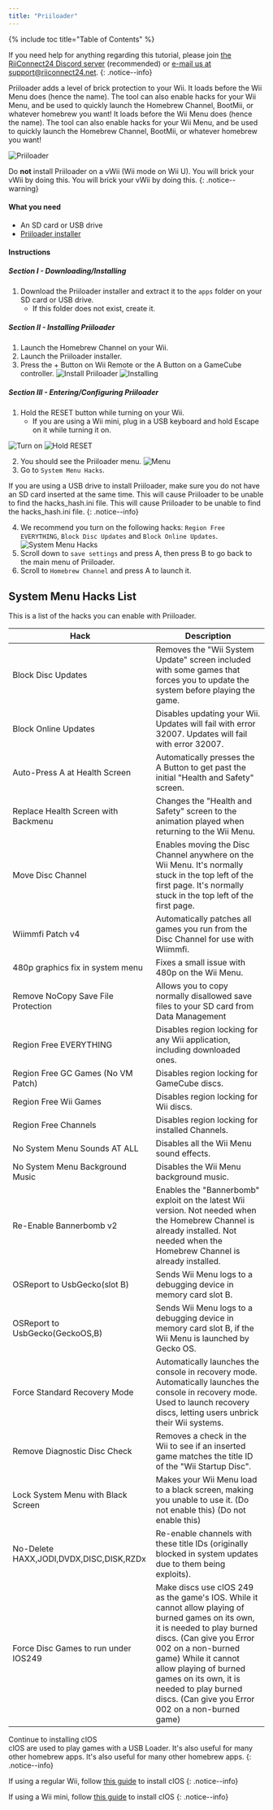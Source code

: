 ```yaml
---
title: "Priiloader"
---
```


{% include toc title="Table of Contents" %}

If you need help for anything regarding this tutorial, please join [the RiiConnect24 Discord server](https://discord.gg/rc24) (recommended) or [e-mail us at support@riiconnect24.net](mailto:support@riiconnect24.net).
{: .notice--info}

Priiloader adds a level of brick protection to your Wii. It loads before the Wii Menu does (hence the name). The tool can also enable hacks for your Wii Menu, and be used to quickly launch the Homebrew Channel, BootMii, or whatever homebrew you want! It loads before the Wii Menu does (hence the name). The tool can also enable hacks for your Wii Menu, and be used to quickly launch the Homebrew Channel, BootMii, or whatever homebrew you want!

![Priiloader](/images/priiloader.jpg)

Do **not** install Priiloader on a vWii (Wii mode on Wii U). You will brick your vWii by doing this. You will brick your vWii by doing this.
{: .notice--warning}

#### What you need
* An SD card or USB drive
* [Priiloader installer](/assets/files/Priiloader_v0_9_1.zip)

#### Instructions
##### Section I - Downloading/Installing

1. Download the Priiloader installer and extract it to the `apps` folder on your SD card or USB drive.
    * If this folder does not exist, create it.

##### Section II - Installing Priiloader

1. Launch the Homebrew Channel on your Wii.
2. Launch the Priiloader installer.
3. Press the + Button on Wii Remote or the A Button on a GameCube controller. ![Install Priiloader](/images/Priiloader/installer.png) ![Installing](/images/Priiloader/installing.png)

##### Section III - Entering/Configuring Priiloader

1. Hold the RESET button while turning on your Wii.
    * If you are using a Wii mini, plug in a USB keyboard and hold Escape on it while turning it on.

![Turn on](/images/Priiloader/on.jpg) ![Hold RESET](/images/Priiloader/reset.jpg)

2. You should see the Priiloader menu. ![Menu](/images/Priiloader/mainmenu.png)
3. Go to `System Menu Hacks`.

If you are using a USB drive to install Priiloader, make sure you do not have an SD card inserted at the same time. This will cause Priiloader to be unable to find the hacks_hash.ini file. This will cause Priiloader to be unable to find the hacks_hash.ini file.
{: .notice--info}

4. We recommend you turn on the following hacks: `Region Free EVERYTHING`, `Block Disc Updates` and `Block Online Updates`. ![System Menu Hacks](/images/Priiloader/hacks.png)
1. Scroll down to `save settings` and press A, then press B to go back to the main menu of Priiloader.
1. Scroll to `Homebrew Channel` and press A to launch it.

## System Menu Hacks List

This is a list of the hacks you can enable with Priiloader.

| Hack                                    | Description                                                                                                                                                                                                                                                                                                                      |
| --------------------------------------- | -------------------------------------------------------------------------------------------------------------------------------------------------------------------------------------------------------------------------------------------------------------------------------------------------------------------------------- |
| Block Disc Updates                      | Removes the "Wii System Update" screen included with some games that forces you to update the system before playing the game.                                                                                                                                                                                                    |
| Block Online Updates                    | Disables updating your Wii. Updates will fail with error 32007. Updates will fail with error 32007.                                                                                                                                                                                                                              |
| Auto-Press A at Health Screen           | Automatically presses the A Button to get past the initial "Health and Safety" screen.                                                                                                                                                                                                                                           |
| Replace Health Screen with Backmenu     | Changes the "Health and Safety" screen to the animation played when returning to the Wii Menu.                                                                                                                                                                                                                                   |
| Move Disc Channel                       | Enables moving the Disc Channel anywhere on the Wii Menu. It's normally stuck in the top left of the first page. It's normally stuck in the top left of the first page.                                                                                                                                                          |
| Wiimmfi Patch v4                        | Automatically patches all games you run from the Disc Channel for use with Wiimmfi.                                                                                                                                                                                                                                              |
| 480p graphics fix in system menu        | Fixes a small issue with 480p on the Wii Menu.                                                                                                                                                                                                                                                                                   |
| Remove NoCopy Save File Protection      | Allows you to copy normally disallowed save files to your SD card from Data Management                                                                                                                                                                                                                                           |
| Region Free EVERYTHING                  | Disables region locking for any Wii application, including downloaded ones.                                                                                                                                                                                                                                                      |
| Region Free GC Games (No VM Patch)      | Disables region locking for GameCube discs.                                                                                                                                                                                                                                                                                      |
| Region Free Wii Games                   | Disables region locking for Wii discs.                                                                                                                                                                                                                                                                                           |
| Region Free Channels                    | Disables region locking for installed Channels.                                                                                                                                                                                                                                                                                  |
| No System Menu Sounds AT ALL            | Disables all the Wii Menu sound effects.                                                                                                                                                                                                                                                                                         |
| No System Menu Background Music         | Disables the Wii Menu background music.                                                                                                                                                                                                                                                                                          |
| Re-Enable Bannerbomb v2                 | Enables the "Bannerbomb" exploit on the latest Wii version. Not needed when the Homebrew Channel is already installed. Not needed when the Homebrew Channel is already installed.                                                                                                                                                |
| OSReport to UsbGecko(slot B)            | Sends Wii Menu logs to a debugging device in memory card slot B.                                                                                                                                                                                                                                                                 |
| OSReport to UsbGecko(GeckoOS,B)         | Sends Wii Menu logs to a debugging device in memory card slot B, if the Wii Menu is launched by Gecko OS.                                                                                                                                                                                                                        |
| Force Standard Recovery Mode            | Automatically launches the console in recovery mode. Automatically launches the console in recovery mode. Used to launch recovery discs, letting users unbrick their Wii systems.                                                                                                                                                |
| Remove Diagnostic Disc Check            | Removes a check in the Wii to see if an inserted game matches the title ID of the "Wii Startup Disc".                                                                                                                                                                                                                            |
| Lock System Menu with Black Screen      | Makes your Wii Menu load to a black screen, making you unable to use it. (Do not enable this) (Do not enable this)                                                                                                                                                                                                               |
| No-Delete HAXX,JODI,DVDX,DISC,DISK,RZDx | Re-enable channels with these title IDs (originally blocked in system updates due to them being exploits).                                                                                                                                                                                                                       |
| Force Disc Games to run under IOS249    | Make discs use cIOS 249 as the game's IOS. While it cannot allow playing of burned games on its own, it is needed to play burned discs. (Can give you Error 002 on a non-burned game) While it cannot allow playing of burned games on its own, it is needed to play burned discs. (Can give you Error 002 on a non-burned game) |


Continue to installing cIOS<br> cIOS are used to play games with a USB Loader. It's also useful for many other homebrew apps. It's also useful for many other homebrew apps.
{: .notice--info}

If using a regular Wii, follow [this guide](cios) to install cIOS
{: .notice--info}

If using a Wii mini, follow [this guide](cios-mini) to install cIOS
{: .notice--info}
